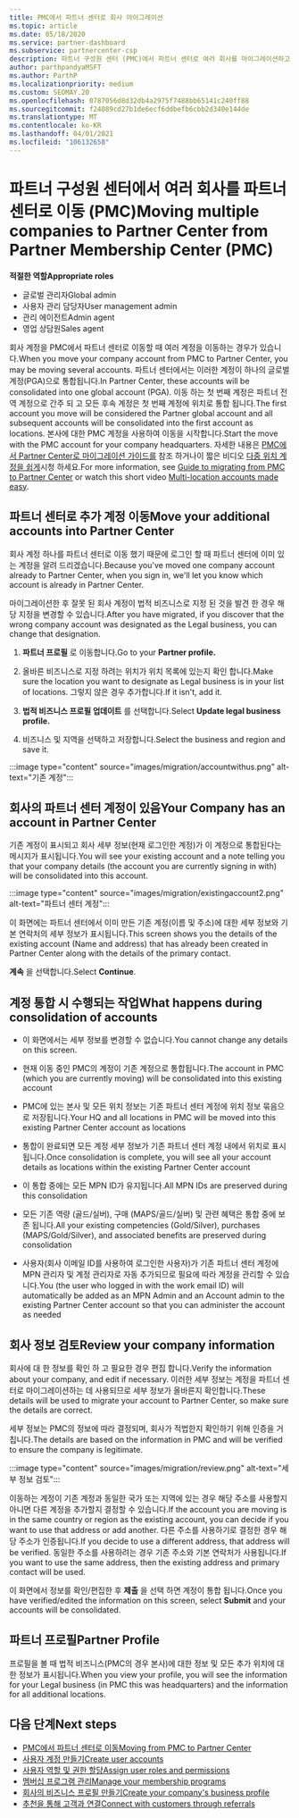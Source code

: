 ```yaml
---
title: PMC에서 파트너 센터로 회사 마이그레이션
ms.topic: article
ms.date: 05/18/2020
ms.service: partner-dashboard
ms.subservice: partnercenter-csp
description: 파트너 구성원 센터 (PMC)에서 파트너 센터로 여러 회사를 마이그레이션하고 파트너 전역 계정으로 통합 하는 경우 알아야 할 사항입니다.
author: parthpandyaMSFT
ms.author: ParthP
ms.localizationpriority: medium
ms.custom: SEOMAY.20
ms.openlocfilehash: 0787056d8d32db4a2975f7488bb65141c240ff88
ms.sourcegitcommit: f24089cd27b1de6ecf6ddbefb6cbb2d340e144de
ms.translationtype: MT
ms.contentlocale: ko-KR
ms.lasthandoff: 04/01/2021
ms.locfileid: "106132658"
---
```

# <a name="moving-multiple-companies-to-partner-center-from-partner-membership-center-pmc"></a><span data-ttu-id="fc1af-103">파트너 구성원 센터에서 여러 회사를 파트너 센터로 이동 (PMC)</span><span class="sxs-lookup"><span data-stu-id="fc1af-103">Moving multiple companies to Partner Center from Partner Membership Center (PMC)</span></span>

<span data-ttu-id="fc1af-104">**적절한 역할**</span><span class="sxs-lookup"><span data-stu-id="fc1af-104">**Appropriate roles**</span></span>

- <span data-ttu-id="fc1af-105">글로벌 관리자</span><span class="sxs-lookup"><span data-stu-id="fc1af-105">Global admin</span></span>
- <span data-ttu-id="fc1af-106">사용자 관리 담당자</span><span class="sxs-lookup"><span data-stu-id="fc1af-106">User management admin</span></span>
- <span data-ttu-id="fc1af-107">관리 에이전트</span><span class="sxs-lookup"><span data-stu-id="fc1af-107">Admin agent</span></span>
- <span data-ttu-id="fc1af-108">영업 상담원</span><span class="sxs-lookup"><span data-stu-id="fc1af-108">Sales agent</span></span>

<span data-ttu-id="fc1af-109">회사 계정을 PMC에서 파트너 센터로 이동할 때 여러 계정을 이동하는 경우가 있습니다.</span><span class="sxs-lookup"><span data-stu-id="fc1af-109">When you move your company account from PMC to Partner Center, you may be moving several accounts.</span></span> <span data-ttu-id="fc1af-110">파트너 센터에서는 이러한 계정이 하나의 글로벌 계정(PGA)으로 통합됩니다.</span><span class="sxs-lookup"><span data-stu-id="fc1af-110">In Partner Center, these accounts will be consolidated into one global account (PGA).</span></span> <span data-ttu-id="fc1af-111">이동 하는 첫 번째 계정은 파트너 전역 계정으로 간주 되 고 모든 후속 계정은 첫 번째 계정에 위치로 통합 됩니다.</span><span class="sxs-lookup"><span data-stu-id="fc1af-111">The first account you move will be considered the Partner global account and all subsequent accounts will be consolidated into the first account as locations.</span></span> <span data-ttu-id="fc1af-112">본사에 대한 PMC 계정을 사용하여 이동을 시작합니다.</span><span class="sxs-lookup"><span data-stu-id="fc1af-112">Start the move with the PMC account for your company headquarters.</span></span> <span data-ttu-id="fc1af-113">자세한 내용은 [PMC에서 Partner Center로 마이그레이션 가이드를](guide-to-migration.md) 참조 하거나이 짧은 비디오 [다중 위치 계정을 쉽게](https://vimeo.com/290335248)시청 하세요.</span><span class="sxs-lookup"><span data-stu-id="fc1af-113">For more information, see [Guide to migrating from PMC to Partner Center](guide-to-migration.md) or watch this short video [Multi-location accounts made easy](https://vimeo.com/290335248).</span></span>

## <a name="move-your-additional-accounts-into-partner-center"></a><span data-ttu-id="fc1af-114">파트너 센터로 추가 계정 이동</span><span class="sxs-lookup"><span data-stu-id="fc1af-114">Move your additional accounts into Partner Center</span></span>

<span data-ttu-id="fc1af-115">회사 계정 하나를 파트너 센터로 이동 했기 때문에 로그인 할 때 파트너 센터에 이미 있는 계정을 알려 드리겠습니다.</span><span class="sxs-lookup"><span data-stu-id="fc1af-115">Because you've moved one company account already to Partner Center, when you sign in, we'll let you know which account is already in Partner Center.</span></span>

<span data-ttu-id="fc1af-116">마이그레이션한 후 잘못 된 회사 계정이 법적 비즈니스로 지정 된 것을 발견 한 경우 해당 지정을 변경할 수 있습니다.</span><span class="sxs-lookup"><span data-stu-id="fc1af-116">After you have migrated, if you discover that the wrong company account was designated as the Legal business, you can change that designation.</span></span>

1. <span data-ttu-id="fc1af-117">**파트너 프로필** 로 이동합니다.</span><span class="sxs-lookup"><span data-stu-id="fc1af-117">Go to your **Partner profile.**</span></span>

2. <span data-ttu-id="fc1af-118">올바른 비즈니스로 지정 하려는 위치가 위치 목록에 있는지 확인 합니다.</span><span class="sxs-lookup"><span data-stu-id="fc1af-118">Make sure the location you want to designate as Legal business is in your list of locations.</span></span> <span data-ttu-id="fc1af-119">그렇지 않은 경우 추가합니다.</span><span class="sxs-lookup"><span data-stu-id="fc1af-119">If it isn't, add it.</span></span>

3. <span data-ttu-id="fc1af-120">**법적 비즈니스 프로필 업데이트** 를 선택합니다.</span><span class="sxs-lookup"><span data-stu-id="fc1af-120">Select **Update legal business profile.**</span></span>

4. <span data-ttu-id="fc1af-121">비즈니스 및 지역을 선택하고 저장합니다.</span><span class="sxs-lookup"><span data-stu-id="fc1af-121">Select the business and region and save it.</span></span>

:::image type="content" source="images/migration/accountwithus.png" alt-text="기존 계정":::

## <a name="your-company-has-an-account-in-partner-center"></a><span data-ttu-id="fc1af-123">회사의 파트너 센터 계정이 있음</span><span class="sxs-lookup"><span data-stu-id="fc1af-123">Your Company has an account in Partner Center</span></span>

<span data-ttu-id="fc1af-124">기존 계정이 표시되고 회사 세부 정보(현재 로그인한 계정)가 이 계정으로 통합된다는 메시지가 표시됩니다.</span><span class="sxs-lookup"><span data-stu-id="fc1af-124">You will see your existing account and a note telling you that your company details (the account you are currently signing in with) will be consolidated into this account.</span></span>

:::image type="content" source="images/migration/existingaccount2.png" alt-text="파트너 센터 계정":::

<span data-ttu-id="fc1af-126">이 화면에는 파트너 센터에서 이미 만든 기존 계정(이름 및 주소)에 대한 세부 정보와 기본 연락처의 세부 정보가 표시됩니다.</span><span class="sxs-lookup"><span data-stu-id="fc1af-126">This screen shows you the details of the existing account (Name and address) that has already been created in Partner Center along with the details of the primary contact.</span></span>

<span data-ttu-id="fc1af-127">**계속** 을 선택합니다.</span><span class="sxs-lookup"><span data-stu-id="fc1af-127">Select **Continue**.</span></span>

## <a name="what-happens-during-consolidation-of-accounts"></a><span data-ttu-id="fc1af-128">계정 통합 시 수행되는 작업</span><span class="sxs-lookup"><span data-stu-id="fc1af-128">What happens during consolidation of accounts</span></span>

- <span data-ttu-id="fc1af-129">이 화면에서는 세부 정보를 변경할 수 없습니다.</span><span class="sxs-lookup"><span data-stu-id="fc1af-129">You cannot change any details on this screen.</span></span>

- <span data-ttu-id="fc1af-130">현재 이동 중인 PMC의 계정이 기존 계정으로 통합됩니다.</span><span class="sxs-lookup"><span data-stu-id="fc1af-130">The account in PMC (which you are currently moving) will be consolidated into this existing account</span></span>

- <span data-ttu-id="fc1af-131">PMC에 있는 본사 및 모든 위치 정보는 기존 파트너 센터 계정에 위치 정보 묶음으로 저장됩니다.</span><span class="sxs-lookup"><span data-stu-id="fc1af-131">Your HQ and all locations in PMC will be moved into this existing Partner Center account as locations</span></span>

- <span data-ttu-id="fc1af-132">통합이 완료되면 모든 계정 세부 정보가 기존 파트너 센터 계정 내에서 위치로 표시됩니다.</span><span class="sxs-lookup"><span data-stu-id="fc1af-132">Once consolidation is complete, you will see all your account details as locations within the existing Partner Center account</span></span>

- <span data-ttu-id="fc1af-133">이 통합 중에는 모든 MPN ID가 유지됩니다.</span><span class="sxs-lookup"><span data-stu-id="fc1af-133">All MPN IDs are preserved during this consolidation</span></span>

- <span data-ttu-id="fc1af-134">모든 기존 역량 (골드/실버), 구매 (MAPS/골드/실버) 및 관련 혜택은 통합 중에 보존 됩니다.</span><span class="sxs-lookup"><span data-stu-id="fc1af-134">All your existing competencies (Gold/Silver), purchases (MAPS/Gold/Silver), and associated benefits are preserved during consolidation</span></span>

- <span data-ttu-id="fc1af-135">사용자(회사 이메일 ID를 사용하여 로그인한 사용자)가 기존 파트너 센터 계정에 MPN 관리자 및 계정 관리자로 자동 추가되므로 필요에 따라 계정을 관리할 수 있습니다.</span><span class="sxs-lookup"><span data-stu-id="fc1af-135">You (the user who logged in with the work email ID) will automatically be added as an MPN Admin and an Account admin to the existing Partner Center account so that you can administer the account as needed</span></span>

## <a name="review-your-company-information"></a><span data-ttu-id="fc1af-136">회사 정보 검토</span><span class="sxs-lookup"><span data-stu-id="fc1af-136">Review your company information</span></span>

<span data-ttu-id="fc1af-137">회사에 대 한 정보를 확인 하 고 필요한 경우 편집 합니다.</span><span class="sxs-lookup"><span data-stu-id="fc1af-137">Verify the information about your company, and edit if necessary.</span></span>  <span data-ttu-id="fc1af-138">이러한 세부 정보는 계정을 파트너 센터로 마이그레이션하는 데 사용되므로 세부 정보가 올바른지 확인합니다.</span><span class="sxs-lookup"><span data-stu-id="fc1af-138">These details will be used to migrate your account to Partner Center, so make sure the details are correct.</span></span>

<span data-ttu-id="fc1af-139">세부 정보는 PMC의 정보에 따라 결정되며, 회사가 적법한지 확인하기 위해 인증을 거칩니다.</span><span class="sxs-lookup"><span data-stu-id="fc1af-139">The details are based on the information in PMC and will be verified to ensure the company is legitimate.</span></span>


:::image type="content" source="images/migration/review.png" alt-text="세부 정보 검토":::

<span data-ttu-id="fc1af-141">이동하는 계정이 기존 계정과 동일한 국가 또는 지역에 있는 경우 해당 주소를 사용할지 아니면 다른 계정을 추가할지 결정할 수 있습니다.</span><span class="sxs-lookup"><span data-stu-id="fc1af-141">If the account you are moving is in the same country or region as the existing account, you can decide if you want to use that address or add another.</span></span> <span data-ttu-id="fc1af-142">다른 주소를 사용하기로 결정한 경우 해당 주소가 인증됩니다.</span><span class="sxs-lookup"><span data-stu-id="fc1af-142">If you decide to use a different address, that address will be verified.</span></span> <span data-ttu-id="fc1af-143">동일한 주소를 사용하려는 경우 기존 주소와 기본 연락처가 사용됩니다.</span><span class="sxs-lookup"><span data-stu-id="fc1af-143">If you want to use the same address, then the existing address and primary contact will be used.</span></span>

<span data-ttu-id="fc1af-144">이 화면에서 정보를 확인/편집한 후 **제출** 을 선택 하면 계정이 통합 됩니다.</span><span class="sxs-lookup"><span data-stu-id="fc1af-144">Once you have verified/edited the information on this screen, select **Submit** and your accounts will be consolidated.</span></span>

## <a name="partner-profile"></a><span data-ttu-id="fc1af-145">파트너 프로필</span><span class="sxs-lookup"><span data-stu-id="fc1af-145">Partner Profile</span></span>

<span data-ttu-id="fc1af-146">프로필을 볼 때 법적 비즈니스(PMC의 경우 본사)에 대한 정보 및 모든 추가 위치에 대한 정보가 표시됩니다.</span><span class="sxs-lookup"><span data-stu-id="fc1af-146">When you view your profile, you will see the information for your Legal business (in PMC this was headquarters) and the information for all additional locations.</span></span>

## <a name="next-steps"></a><span data-ttu-id="fc1af-147">다음 단계</span><span class="sxs-lookup"><span data-stu-id="fc1af-147">Next steps</span></span>

- [<span data-ttu-id="fc1af-148">PMC에서 파트너 센터로 이동</span><span class="sxs-lookup"><span data-stu-id="fc1af-148">Moving from PMC to Partner Center</span></span>](move-pmc-pc-map.md)
- [<span data-ttu-id="fc1af-149">사용자 계정 만들기</span><span class="sxs-lookup"><span data-stu-id="fc1af-149">Create user accounts</span></span>](create-user-accounts-and-set-permissions.md)
- [<span data-ttu-id="fc1af-150">사용자 역할 및 권한 할당</span><span class="sxs-lookup"><span data-stu-id="fc1af-150">Assign user roles and permissions</span></span>](permissions-overview.md)
- [<span data-ttu-id="fc1af-151">멤버십 프로그램 관리</span><span class="sxs-lookup"><span data-stu-id="fc1af-151">Manage your membership programs</span></span>](renew-mpn-offers.md)
- [<span data-ttu-id="fc1af-152">회사의 비즈니스 프로필 만들기</span><span class="sxs-lookup"><span data-stu-id="fc1af-152">Create your company's business profile</span></span>](create-a-marketing-profile.md)
- [<span data-ttu-id="fc1af-153">추천을 통해 고객과 연결</span><span class="sxs-lookup"><span data-stu-id="fc1af-153">Connect with customers through referrals</span></span>](manage-leads.md)
